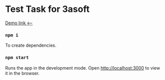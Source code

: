 # Test Task for 3asoft

[Demo link <--](https://dammned.github.io/test_task_for_3asoft)

### `npm i`

To create dependencies.

### `npm start`

Runs the app in the development mode.
Open [http://localhost:3000](http://localhost:3000) to view it in the browser.

